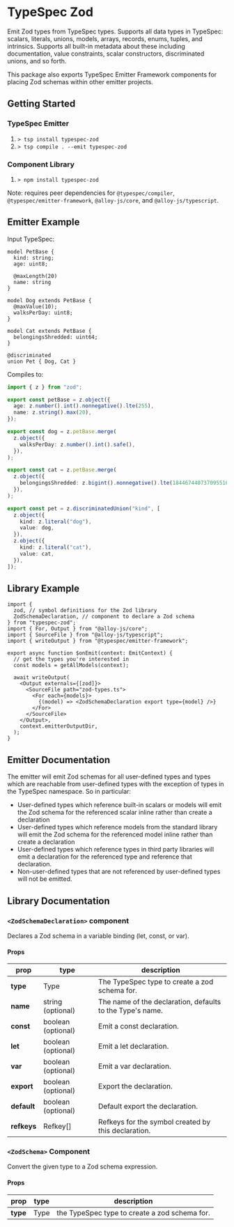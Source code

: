 # TypeSpec Zod

Emit Zod types from TypeSpec types. Supports all data types in TypeSpec:
scalars, literals, unions, models, arrays, records, enums, tuples, and
intrinsics. Supports all built-in metadata about these including documentation,
value constraints, scalar constructors, discriminated unions, and so forth.

This package also exports TypeSpec Emitter Framework components for placing Zod
schemas within other emitter projects.

## Getting Started

### TypeSpec Emitter

1. `> tsp install typespec-zod`
2. `> tsp compile . --emit typespec-zod`

### Component Library

1. `> npm install typespec-zod`

Note: requires peer dependencies for `@typespec/compiler`,
`@typespec/emitter-framework`, `@alloy-js/core`, and `@alloy-js/typescript`.

## Emitter Example

Input TypeSpec:

```tsp
model PetBase {
  kind: string;
  age: uint8;

  @maxLength(20)
  name: string
}

model Dog extends PetBase {
  @maxValue(10);
  walksPerDay: uint8;
}

model Cat extends PetBase {
  belongingsShredded: uint64;
}

@discriminated
union Pet { Dog, Cat }
```

Compiles to:

```ts
import { z } from "zod";

export const petBase = z.object({
  age: z.number().int().nonnegative().lte(255),
  name: z.string().max(20),
});

export const dog = z.petBase.merge(
  z.object({
    walksPerDay: z.number().int().safe(),
  }),
);

export const cat = z.petBase.merge(
  z.object({
    belongingsShredded: z.bigint().nonnegative().lte(18446744073709551615),
  }),
);

export const pet = z.discriminatedUnion("kind", [
  z.object({
    kind: z.literal("dog"),
    value: dog,
  }),
  z.object({
    kind: z.literal("cat"),
    value: cat,
  }),
]);
```

## Library Example

```tsx
import {
  zod, // symbol definitions for the Zod library
  ZodSchemaDeclaration, // component to declare a Zod schema
} from "typespec-zod";
import { For, Output } from "@alloy-js/core";
import { SourceFile } from "@alloy-js/typescript";
import { writeOutput } from "@typespec/emitter-framework";

export async function $onEmit(context: EmitContext) {
  // get the types you're interested in
  const models = getAllModels(context);

  await writeOutput(
    <Output externals={[zod]}>
      <SourceFile path="zod-types.ts">
        <For each={models}>
          {(model) => <ZodSchemaDeclaration export type={model} />}
        </For>
      </SourceFile>
    </Output>,
    context.emitterOutputDir,
  );
}
```

## Emitter Documentation

The emitter will emit Zod schemas for all user-defined types and types which are
reachable from user-defined types with the exception of types in the TypeSpec
namespace. So in particular:

- User-defined types which reference built-in scalars or models will emit the
  Zod schema for the referenced scalar inline rather than create a declaration
- User-defined types which reference models from the standard library will emit
  the Zod schema for the referenced model inline rather than create a
  declaration
- User-defined types which reference types in third party libraries will emit a
  declaration for the referenced type and reference that declaration.
- Non-user-defined types that are not referenced by user-defined types will not
  be emitted.

## Library Documentation

### `<ZodSchemaDeclaration>` component

Declares a Zod schema in a variable binding (let, const, or var).

#### Props

| prop        | type               | description                                               |
| ----------- | ------------------ | --------------------------------------------------------- |
| **type**    | Type               | The TypeSpec type to create a zod schema for.             |
| **name**    | string (optional)  | The name of the declaration, defaults to the Type's name. |
| **const**   | boolean (optional) | Emit a const declaration.                                 |
| **let**     | boolean (optional) | Emit a let declaration.                                   |
| **var**     | boolean (optional) | Emit a var declaration.                                   |
| **export**  | boolean (optional) | Export the declaration.                                   |
| **default** | boolean (optional) | Default export the declaration.                           |
| **refkeys** | Refkey[]           | Refkeys for the symbol created by this declaration.       |

### `<ZodSchema>` Component

Convert the given type to a Zod schema expression.

#### Props

| prop     | type | description                                   |
| -------- | ---- | --------------------------------------------- |
| **type** | Type | the TypeSpec type to create a zod schema for. |
